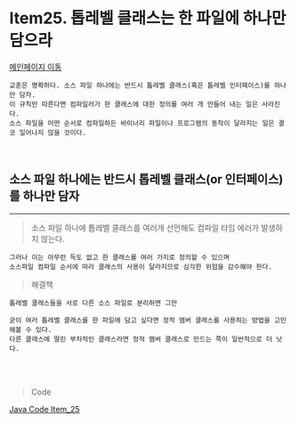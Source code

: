 # Item25. 톱레벨 클래스는 한 파일에 하나만 담으라

[메인페이지 이동](../README.md)

```
교훈은 명확하다. 소스 파일 하나에는 반드시 톱레벨 클래스(혹은 톱레벨 인터페이스)를 하나만 담자.
이 규칙만 따른다면 컴파일러가 한 클래스에 대한 정의를 여러 개 만들어 내는 일은 사라진다.
소스 파일을 어떤 순서로 컴파일하든 바이너리 파일이나 프로그램의 동작이 달라지는 일은 결코 일어나지 않을 것이다.
```

<br>

## 소스 파일 하나에는 반드시 톱레벨 클래스(or 인터페이스)를 하나만 담자

---

>소스 파일 하나에 톱레벨 클래스를 여러개 선언해도 컴파일 타임 에러가 발생하지 않는다.

```
그러나 이는 아무런 득도 없고 한 클래스를 여러 가지로 정의할 수 있으며
소스파일 컴파일 순서에 따라 클래스의 사용이 달라지므로 심각한 위험을 감수해야 한다.

```

>해결책

```
톱레벨 클래스들을 서로 다른 소스 파일로 분리하면 그만

굳이 여러 톱레벨 클래스를 한 파일에 담고 싶다면 정적 멤버 클래스를 사용하는 방법을 고민해볼 수 있다.
다른 클래스에 딸린 부차적인 클래스라면 정적 멤버 클래스로 만드는 쪽이 일반적으로 더 낫다.

```

<br><br>

>Code

[Java Code Item_25](./java/Item_25)



